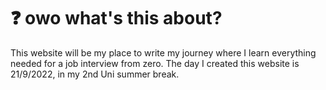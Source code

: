 # ❓ owo what's this about?

This website will be my place to write my journey where I learn everything needed for a job interview from zero. The day I created this website is 21/9/2022, in my 2nd Uni summer break.&#x20;
